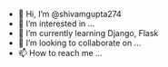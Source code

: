 - 👋 Hi, I’m @shivamgupta274
- 👀 I’m interested in ...
- 🌱 I’m currently learning Django, Flask
- 💞️ I’m looking to collaborate on ...
- 📫 How to reach me ...

<!---
shivamgupta274/shivamgupta274 is a ✨ special ✨ repository because its `README.md` (this file) appears on your GitHub profile.
You can click the Preview link to take a look at your changes.
--->
